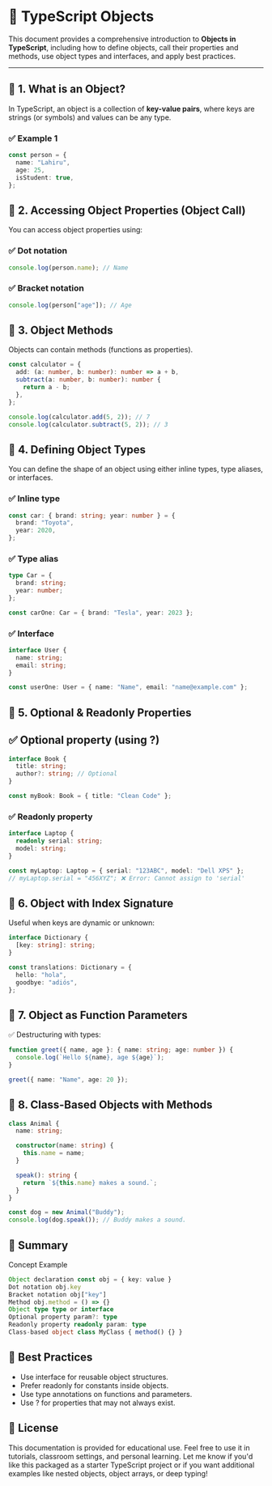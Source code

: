 # 📘 TypeScript Objects

This document provides a comprehensive introduction to **Objects in TypeScript**, including how to define objects, call their properties and methods, use object types and interfaces, and apply best practices.

---

## 🔹 1. What is an Object?

In TypeScript, an object is a collection of **key-value pairs**, where keys are strings (or symbols) and values can be any type.

### ✅ Example 1

```ts
const person = {
  name: "Lahiru",
  age: 25,
  isStudent: true,
};
```

## 🔹 2. Accessing Object Properties (Object Call)

You can access object properties using:

### ✅ Dot notation

```ts
console.log(person.name); // Name
```

### ✅ Bracket notation

```ts
console.log(person["age"]); // Age
```

## 🔹 3. Object Methods

Objects can contain methods (functions as properties).

```ts
const calculator = {
  add: (a: number, b: number): number => a + b,
  subtract(a: number, b: number): number {
    return a - b;
  },
};

console.log(calculator.add(5, 2)); // 7
console.log(calculator.subtract(5, 2)); // 3
```

## 🔹 4. Defining Object Types

You can define the shape of an object using either inline types, type aliases, or interfaces.

### ✅ Inline type

```ts
const car: { brand: string; year: number } = {
  brand: "Toyota",
  year: 2020,
};
```

### ✅ Type alias

```ts
type Car = {
  brand: string;
  year: number;
};

const carOne: Car = { brand: "Tesla", year: 2023 };
```

### ✅ Interface

```ts
interface User {
  name: string;
  email: string;
}

const userOne: User = { name: "Name", email: "name@example.com" };
```

## 🔹 5. Optional & Readonly Properties

## ✅ Optional property (using ?)

```ts
interface Book {
  title: string;
  author?: string; // Optional
}

const myBook: Book = { title: "Clean Code" };
```

### ✅ Readonly property

```ts
interface Laptop {
  readonly serial: string;
  model: string;
}

const myLaptop: Laptop = { serial: "123ABC", model: "Dell XPS" };
// myLaptop.serial = "456XYZ"; ❌ Error: Cannot assign to 'serial'
```

## 🔹 6. Object with Index Signature

Useful when keys are dynamic or unknown:

```ts
interface Dictionary {
  [key: string]: string;
}

const translations: Dictionary = {
  hello: "hola",
  goodbye: "adiós",
};
```

## 🔹 7. Object as Function Parameters

✅ Destructuring with types:

```ts
function greet({ name, age }: { name: string; age: number }) {
  console.log(`Hello ${name}, age ${age}`);
}

greet({ name: "Name", age: 20 });
```

## 🔹 8. Class-Based Objects with Methods

```ts
class Animal {
  name: string;

  constructor(name: string) {
    this.name = name;
  }

  speak(): string {
    return `${this.name} makes a sound.`;
  }
}

const dog = new Animal("Buddy");
console.log(dog.speak()); // Buddy makes a sound.
```

## 🧠 Summary

Concept Example

```ts
Object declaration const obj = { key: value }
Dot notation obj.key
Bracket notation obj["key"]
Method obj.method = () => {}
Object type type or interface
Optional property param?: type
Readonly property readonly param: type
Class-based object class MyClass { method() {} }
```

## 🎯 Best Practices

- Use interface for reusable object structures.
- Prefer readonly for constants inside objects.
- Use type annotations on functions and parameters.
- Use ? for properties that may not always exist.

## 🧾 License

This documentation is provided for educational use. Feel free to use it in tutorials, classroom settings, and personal learning.
Let me know if you'd like this packaged as a starter TypeScript project or if you want additional examples like nested objects, object arrays, or deep typing!
